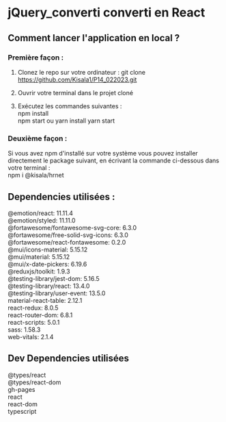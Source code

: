 # jQuery_converti converti en React

## Comment lancer l'application en local ?

### Première façon :
1. Clonez le repo sur votre ordinateur :
   git clone https://github.com/Kisala1/P14_022023.git
   
3. Ouvrir votre terminal dans le projet cloné
4. Exécutez les commandes suivantes :  
     npm install  
     npm start
   ou
   yarn install
   yarn start  
   
### Deuxième façon :
Si vous avez npm d'installé sur votre système vous pouvez installer directement le package suivant,
en écrivant la commande ci-dessous dans votre terminal :  
  npm i @kisala/hrnet

## Dependencies utilisées : 

@emotion/react: 11.11.4  
@emotion/styled: 11.11.0  
@fortawesome/fontawesome-svg-core: 6.3.0  
@fortawesome/free-solid-svg-icons: 6.3.0  
@fortawesome/react-fontawesome: 0.2.0  
@mui/icons-material: 5.15.12  
@mui/material: 5.15.12  
@mui/x-date-pickers: 6.19.6  
@reduxjs/toolkit: 1.9.3  
@testing-library/jest-dom: 5.16.5  
@testing-library/react: 13.4.0  
@testing-library/user-event: 13.5.0  
material-react-table: 2.12.1  
react-redux: 8.0.5  
react-router-dom: 6.8.1  
react-scripts: 5.0.1  
sass: 1.58.3  
web-vitals: 2.1.4  

## Dev Dependencies utilisées

@types/react  
@types/react-dom  
gh-pages  
react  
react-dom  
typescript  

